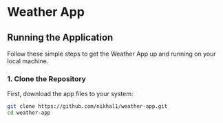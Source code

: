 # Weather App

## Running the Application

Follow these simple steps to get the Weather App up and running on your local machine.

### 1. Clone the Repository

First, download the app files to your system:

```bash
git clone https://github.com/nikhal1/weather-app.git
cd weather-app
